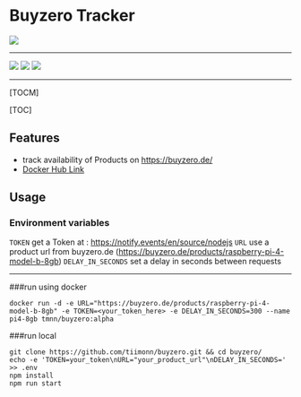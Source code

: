# Buyzero Tracker

![](https://avatars.githubusercontent.com/u/64960609?s=180&v=4)

---

![](https://img.shields.io/docker/v/tmnn/buyzero?style=flat-square) ![](https://img.shields.io/docker/image-size/tmnn/buyzero?style=flat-square) ![](https://img.shields.io/docker/pulls/tmnn/buyzero?style=flat-square)

---

[TOCM]

[TOC]

## Features

- track availability of Products on https://buyzero.de/
- [Docker Hub Link](https://hub.docker.com/r/tmnn/buyzero 'Docker Hub Link')

## Usage

### Environment variables

`TOKEN` get a Token at : <https://notify.events/en/source/nodejs>
`URL` use a product url from buyzero.de (<https://buyzero.de/products/raspberry-pi-4-model-b-8gb>)
`DELAY_IN_SECONDS` set a delay in seconds between requests

---

###run using docker

    docker run -d -e URL="https://buyzero.de/products/raspberry-pi-4-model-b-8gb" -e TOKEN=<your_token_here> -e DELAY_IN_SECONDS=300 --name pi4-8gb tmnn/buyzero:alpha

###run local

    git clone https://github.com/tiimonn/buyzero.git && cd buyzero/
    echo -e 'TOKEN=your_token\nURL="your_product_url"\nDELAY_IN_SECONDS=' >> .env
    npm install
    npm run start
